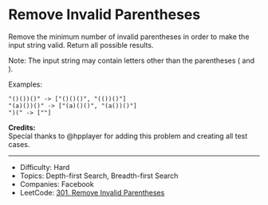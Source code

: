 # Remove Invalid Parentheses

Remove the minimum number of invalid parentheses in order to make the input string valid. Return all possible results.

Note: The input string may contain letters other than the parentheses ( and ).

Examples:
```
"()())()" -> ["()()()", "(())()"]
"(a)())()" -> ["(a)()()", "(a())()"]
")(" -> [""]
```

**Credits:**  
Special thanks to @hpplayer for adding this problem and creating all test cases.

---

* Difficulty: Hard
* Topics: Depth-first Search, Breadth-first Search
* Companies: Facebook
* LeetCode: [301. Remove Invalid Parentheses](https://leetcode.com/problems/remove-invalid-parentheses/description/)
